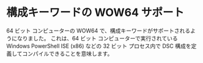 # 構成キーワードの WOW64 サポート

64 ビット コンピューターの WOW64 で、構成キーワードがサポートされるようになりました。 これは、64 ビット コンピューターで実行されている Windows PowerShell ISE (x86) などの 32 ビット プロセス内で DSC 構成を定義してコンパイルできることを意味します。


<!--HONumber=Oct16_HO1-->


